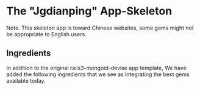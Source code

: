 # The "Jgdianping" App-Skeleton

Note. This skeleton app is toward Chinese websites, some gems might not be appropriate to English users.

## Ingredients

In addition to the original rails3-mongoid-devise app template,
We have added the following ingredients that we see as integrating the best gems available today.


